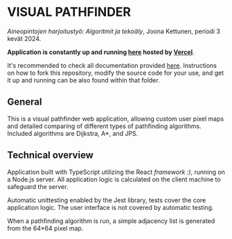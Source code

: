 # VISUAL PATHFINDER

*Aineopintojen harjoitustyö: Algoritmit ja tekoäly*, Joona Kettunen, periodi 3 kevät 2024.

**Application is constantly up and running [here](https://visualpathfinder.vercel.app/) hosted by [Vercel](https://vercel.com/)**.

It's recommended to check all documentation provided [here](https://github.com/joonarafael/visualpathfinder/tree/main/documentation). Instructions on how to fork this repository, modify the source code for your use, and get it up and running can be also found within that folder.

## General

This is a visual pathfinder web application, allowing custom user pixel maps and detailed comparing of different types of pathfinding algorithms. Included algorithms are Dijkstra, A*, and JPS.

## Technical overview

Application built with TypeScript utilizing the React *framework :)*, running on a Node.js server. All application logic is calculated on the client machine to safeguard the server.

Automatic unittesting enabled by the Jest library, tests cover the core application logic. The user interface is not covered by automatic testing.

When a pathfinding algorithm is run, a simple adjacency list is generated from the 64*64 pixel map.
